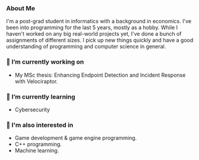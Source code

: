 <!--
**kganitis/kganitis** is a ✨ _special_ ✨ repository because its `README.md` (this file) appears on your GitHub profile.
-->

### About Me

I'm a post-grad student in informatics with a background in economics. I've been into programming for the last 5 years, mostly as a hobby. While I haven't worked on any big real-world projects yet, I've done a bunch of assignments of different sizes. I pick up new things quickly and have a good understanding of programming and computer science in general.

### 🔭 I’m currently working on
- My MSc thesis: Enhancing Endpoint Detection and Incident Response with Velociraptor.

### 🌱 I’m currently learning
- Cybersecurity

### 💬 I'm also interested in
- Game development & game engine programming.
- C++ programming.
- Machine learning.

